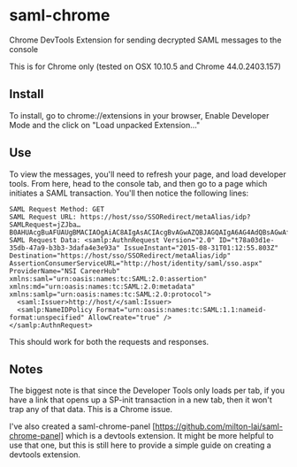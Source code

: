 # saml-chrome
Chrome DevTools Extension for sending decrypted SAML messages to the console

This is for Chrome only (tested on OSX 10.10.5 and Chrome 44.0.2403.157)

## Install
To install, go to chrome://extensions in your browser, Enable Developer Mode and the click on "Load unpacked Extension..."

## Use
To view the messages, you'll need to refresh your page, and load developer tools. From here, head to the console tab, and then go to a page which initiates a SAML transaction. You'll then notice the following lines:
```
SAML Request Method: GET
SAML Request URL: https://host/sso/SSORedirect/metaAlias/idp?SAMLRequest=jZJba…B0AHUAcgBuAFUAUgBMACIAOgAiAC8AIgAsACIAcgBvAGwAZQBJAGQAIgA6AG4AdQBsAGwAfQA=
SAML Request Data: <samlp:AuthnRequest Version="2.0" ID="t78a03d1e-35db-47a9-b3b3-3dafa4e3e93a" IssueInstant="2015-08-31T01:12:55.803Z" Destination="https://host/sso/SSORedirect/metaAlias/idp" AssertionConsumerServiceURL="http://host/identity/saml/sso.aspx" ProviderName="NSI CareerHub" xmlns:saml="urn:oasis:names:tc:SAML:2.0:assertion" xmlns:md="urn:oasis:names:tc:SAML:2.0:metadata" xmlns:samlp="urn:oasis:names:tc:SAML:2.0:protocol">
  <saml:Issuer>http://host/</saml:Issuer>
  <samlp:NameIDPolicy Format="urn:oasis:names:tc:SAML:1.1:nameid-format:unspecified" AllowCreate="true" />
</samlp:AuthnRequest>
```
This should work for both the requests and responses.

## Notes
The biggest note is that since the Developer Tools only loads per tab, if you have a link that opens up a SP-init transaction in a new tab, then it won't trap any of that data. This is a Chrome issue. 

I've also created a saml-chrome-panel [https://github.com/milton-lai/saml-chrome-panel] which is a devtools extension. It might be more helpful to use that one, but this is still here to provide a simple guide on creating a devtools extension.
